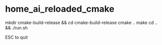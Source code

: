 # home_ai_reloaded_cmake
mkdir cmake-build-release && cd cmake-build-release
cmake ..
make 
cd .. && ./run.sh

ESC to quit 
